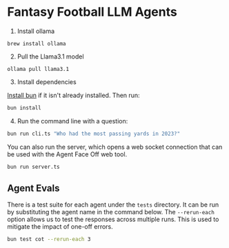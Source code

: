 # Fantasy Football LLM Agents

1. Install ollama

```
brew install ollama
```

2. Pull the Llama3.1 model

```
ollama pull llama3.1
```

3. Install dependencies

[Install bun](https://bun.sh/docs/installation) if it isn't already installed. Then run:

```bash
bun install
```

4. Run the command line with a question:

```bash
bun run cli.ts "Who had the most passing yards in 2023?"
```

You can also run the server, which opens a web socket connection that can be used with the Agent Face Off web tool.

```bash
bun run server.ts
```

## Agent Evals

There is a test suite for each agent under the `tests` directory. It can be run by substituting the agent name in the command below. The `--rerun-each` option allows us to test the responses across multiple runs. This is used to mitigate the impact of one-off errors.

```bash
bun test cot --rerun-each 3
```
